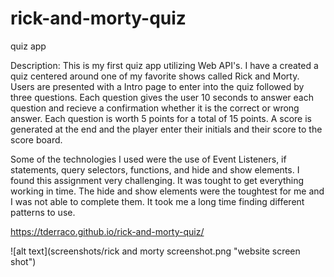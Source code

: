 # rick-and-morty-quiz
quiz app

Description:
This is my first quiz app utilizing Web API's. I have a created a quiz centered around one of my favorite shows called Rick and Morty. Users are presented with a Intro page to enter into the quiz followed by three questions. Each question gives the user 10 seconds to answer each question and recieve a confirmation whether it is the correct or wrong answer. Each question is worth 5 points for a total of 15 points. A score is generated at the end and the player enter their initials and their score to the score board.

Some of the technologies I used were the use of Event Listeners, if statements, query selectors, functions, and hide and show elements. I found this assignment very challenging. It was tought to get everything working in time. The hide and show elements were the toughtest for me and I was not able to complete them. It took me a long time finding different patterns to use. 

https://tderraco.github.io/rick-and-morty-quiz/

![alt text](screenshots/rick and morty screenshot.png "website screen shot")
